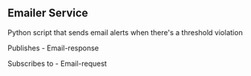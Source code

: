 ## Emailer Service

Python script that sends email alerts when there's a threshold violation

Publishes - Email-response

Subscribes to - Email-request